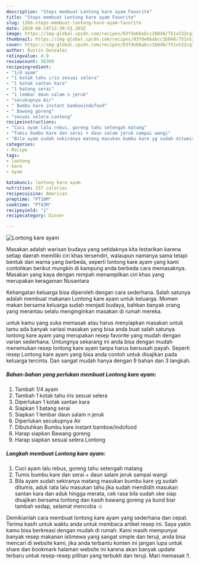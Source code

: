 ```yaml
---
description: "Steps membuat Lontong kare ayam Favorite"
title: "Steps membuat Lontong kare ayam Favorite"
slug: 1268-steps-membuat-lontong-kare-ayam-favorite
date: 2020-08-14T12:39:53.203Z
image: https://img-global.cpcdn.com/recipes/03fde6babcc1b048/751x532cq70/lontong-kare-ayam-foto-resep-utama.jpg
thumbnail: https://img-global.cpcdn.com/recipes/03fde6babcc1b048/751x532cq70/lontong-kare-ayam-foto-resep-utama.jpg
cover: https://img-global.cpcdn.com/recipes/03fde6babcc1b048/751x532cq70/lontong-kare-ayam-foto-resep-utama.jpg
author: Dustin Gonzalez
ratingvalue: 4.9
reviewcount: 36309
recipeingredient:
- "1/4 ayam"
- "1 kotak tahu iris sesuai selera"
- "1 kotak santan kara"
- "1 batang serai"
- "1 lembar daun salam n jeruk"
- "secukupnya Air"
- " Bumbu kare instant bamboeindofood"
- " Bawang goreng"
- "sesuai selera Lontong"
recipeinstructions:
- "Cuci ayam lalu rebus, goreng tahu setengah matang"
- "Tumis bumbu kare dan serai + daun salam jeruk sampai wangi"
- "Bila ayam sudah sekiranya matang masukan bumbu kare yg sudah ditumis, aduk rata lalu masukan tahu jika sudah mendidih masukan santan kara dan aduk hingga merata, cek rasa bila sudah oke siap disajikan bersama lontong dan kasih bawang goreng ya bund biar tambah sedap, selamat mencoba ☺️"
categories:
- Recipe
tags:
- lontong
- kare
- ayam

katakunci: lontong kare ayam 
nutrition: 257 calories
recipecuisine: American
preptime: "PT10M"
cooktime: "PT43M"
recipeyield: "1"
recipecategory: Dinner

---
```



![Lontong kare ayam](https://img-global.cpcdn.com/recipes/03fde6babcc1b048/751x532cq70/lontong-kare-ayam-foto-resep-utama.jpg)

Masakan adalah warisan budaya yang setidaknya kita lestarikan karena setiap daerah memiliki ciri khas tersendiri, walaupun namanya sama tetapi bentuk dan warna yang berbeda, seperti lontong kare ayam yang kami contohkan berikut mungkin di kampung anda berbeda cara memasaknya. Masakan yang kaya dengan rempah menampilkan ciri khas yang merupakan keragaman Nusantara



Kehangatan keluarga bisa diperoleh dengan cara sederhana. Salah satunya adalah membuat makanan Lontong kare ayam untuk keluarga. Momen makan bersama keluarga sudah menjadi budaya, bahkan banyak orang yang merantau selalu menginginkan masakan di rumah mereka.

untuk kamu yang suka memasak atau harus menyiapkan masakan untuk tamu ada banyak variasi masakan yang bisa anda buat salah satunya lontong kare ayam yang merupakan resep favorite yang mudah dengan varian sederhana. Untungnya sekarang ini anda bisa dengan mudah menemukan resep lontong kare ayam tanpa harus bersusah payah.
Seperti resep Lontong kare ayam yang bisa anda contoh untuk disajikan pada keluarga tercinta. Dan sangat mudah hanya dengan 9 bahan dan 3 langkah.


<!--inarticleads1-->

##### Bahan-bahan yang perlukan membuat Lontong kare ayam:

1. Tambah 1/4 ayam
1. Tambah 1 kotak tahu iris sesuai selera
1. Diperlukan 1 kotak santan kara
1. Siapkan 1 batang serai
1. Siapkan 1 lembar daun salam n jeruk
1. Diperlukan secukupnya Air
1. Dibutuhkan  Bumbu kare instant bamboe/indofood
1. Harap siapkan  Bawang goreng
1. Harap siapkan sesuai selera Lontong




<!--inarticleads2-->

##### Langkah membuat  Lontong kare ayam:

1. Cuci ayam lalu rebus, goreng tahu setengah matang
1. Tumis bumbu kare dan serai + daun salam jeruk sampai wangi
1. Bila ayam sudah sekiranya matang masukan bumbu kare yg sudah ditumis, aduk rata lalu masukan tahu jika sudah mendidih masukan santan kara dan aduk hingga merata, cek rasa bila sudah oke siap disajikan bersama lontong dan kasih bawang goreng ya bund biar tambah sedap, selamat mencoba ☺️




Demikianlah cara membuat lontong kare ayam yang sederhana dan cepat. Terima kasih untuk waktu anda untuk membaca artikel resep ini. Saya yakin kamu bisa berkreasi dengan mudah di rumah. Kami masih mempunyai banyak resep makanan istimewa yang sangat simple dan teruji, anda bisa mencari di website kami, jika anda terbantu konten ini jangan lupa untuk share dan bookmark halaman website ini karena akan banyak update terbaru untuk resep-resep pilihan yang terbukti dan teruji. Mari memasak !!. 
